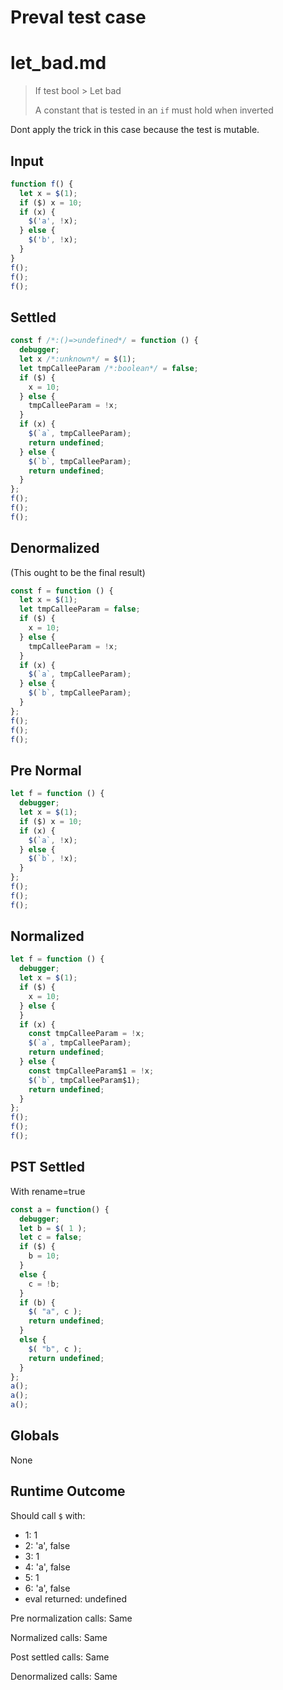 # Preval test case

# let_bad.md

> If test bool > Let bad
>
> A constant that is tested in an `if` must hold when inverted

Dont apply the trick in this case because the test is mutable.

## Input

`````js filename=intro
function f() {
  let x = $(1);
  if ($) x = 10;
  if (x) {
    $('a', !x);
  } else {
    $('b', !x);
  }
}
f();
f();
f();
`````

## Settled


`````js filename=intro
const f /*:()=>undefined*/ = function () {
  debugger;
  let x /*:unknown*/ = $(1);
  let tmpCalleeParam /*:boolean*/ = false;
  if ($) {
    x = 10;
  } else {
    tmpCalleeParam = !x;
  }
  if (x) {
    $(`a`, tmpCalleeParam);
    return undefined;
  } else {
    $(`b`, tmpCalleeParam);
    return undefined;
  }
};
f();
f();
f();
`````

## Denormalized
(This ought to be the final result)

`````js filename=intro
const f = function () {
  let x = $(1);
  let tmpCalleeParam = false;
  if ($) {
    x = 10;
  } else {
    tmpCalleeParam = !x;
  }
  if (x) {
    $(`a`, tmpCalleeParam);
  } else {
    $(`b`, tmpCalleeParam);
  }
};
f();
f();
f();
`````

## Pre Normal


`````js filename=intro
let f = function () {
  debugger;
  let x = $(1);
  if ($) x = 10;
  if (x) {
    $(`a`, !x);
  } else {
    $(`b`, !x);
  }
};
f();
f();
f();
`````

## Normalized


`````js filename=intro
let f = function () {
  debugger;
  let x = $(1);
  if ($) {
    x = 10;
  } else {
  }
  if (x) {
    const tmpCalleeParam = !x;
    $(`a`, tmpCalleeParam);
    return undefined;
  } else {
    const tmpCalleeParam$1 = !x;
    $(`b`, tmpCalleeParam$1);
    return undefined;
  }
};
f();
f();
f();
`````

## PST Settled
With rename=true

`````js filename=intro
const a = function() {
  debugger;
  let b = $( 1 );
  let c = false;
  if ($) {
    b = 10;
  }
  else {
    c = !b;
  }
  if (b) {
    $( "a", c );
    return undefined;
  }
  else {
    $( "b", c );
    return undefined;
  }
};
a();
a();
a();
`````

## Globals

None

## Runtime Outcome

Should call `$` with:
 - 1: 1
 - 2: 'a', false
 - 3: 1
 - 4: 'a', false
 - 5: 1
 - 6: 'a', false
 - eval returned: undefined

Pre normalization calls: Same

Normalized calls: Same

Post settled calls: Same

Denormalized calls: Same
